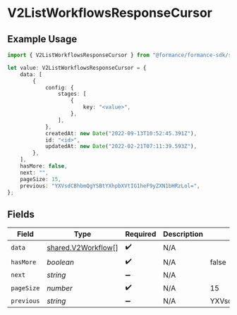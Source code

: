 # V2ListWorkflowsResponseCursor

## Example Usage

```typescript
import { V2ListWorkflowsResponseCursor } from "@formance/formance-sdk/sdk/models/shared";

let value: V2ListWorkflowsResponseCursor = {
    data: [
        {
            config: {
                stages: [
                    {
                        key: "<value>",
                    },
                ],
            },
            createdAt: new Date("2022-09-13T10:52:45.391Z"),
            id: "<id>",
            updatedAt: new Date("2022-02-21T07:11:39.593Z"),
        },
    ],
    hasMore: false,
    next: "",
    pageSize: 15,
    previous: "YXVsdCBhbmQgYSBtYXhpbXVtIG1heF9yZXN1bHRzLol=",
};
```

## Fields

| Field                                                           | Type                                                            | Required                                                        | Description                                                     | Example                                                         |
| --------------------------------------------------------------- | --------------------------------------------------------------- | --------------------------------------------------------------- | --------------------------------------------------------------- | --------------------------------------------------------------- |
| `data`                                                          | [shared.V2Workflow](../../../sdk/models/shared/v2workflow.md)[] | :heavy_check_mark:                                              | N/A                                                             |                                                                 |
| `hasMore`                                                       | *boolean*                                                       | :heavy_check_mark:                                              | N/A                                                             | false                                                           |
| `next`                                                          | *string*                                                        | :heavy_minus_sign:                                              | N/A                                                             |                                                                 |
| `pageSize`                                                      | *number*                                                        | :heavy_check_mark:                                              | N/A                                                             | 15                                                              |
| `previous`                                                      | *string*                                                        | :heavy_minus_sign:                                              | N/A                                                             | YXVsdCBhbmQgYSBtYXhpbXVtIG1heF9yZXN1bHRzLol=                    |